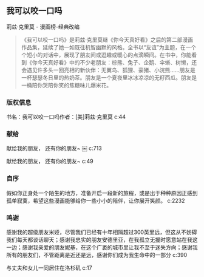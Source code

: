## 我可以咬一口吗

莉兹·克里莫  -  漫画榜-经典改编

> 《我可以咬一口吗》是莉兹·克里莫继《你今天真好看》之后的第二部漫画作品集，延续了她一如既往机智幽默的风格。全书以“友谊”为主题，在一个个短小的对话中，展现了朋友间或逗趣或暖心的点滴瞬间。在书中，你能看到《你今天真好看》中的不少老朋友：棕熊、兔子、企鹅、伞蜥、树懒，还会遇见许多头一回亮相的新伙伴：无翼鸟、狐狸、豪猪、小浣熊……朋友是一杯瑟瑟冬日里的热奶茶。朋友是一个夏夜里冰冰凉凉的无籽西瓜。朋友是一桶陪你哭陪你笑的焦糖味儿爆米花。

### 版权信息

书名：我可以咬一口吗作者：[美]莉兹·克里莫 c:44

### 献给

献给我的朋友， 还有你的朋友~
￼
 c:713

献给我的朋友， 还有你的朋友~ c:49

### 自序

假如你正身处一个陌生的地方，准备开启一段新的旅程，或是出于种种原因正感到孤单寂寞，希望这些漫画能够给你一些小小的陪伴，让你展开笑颜。 c:2232

### 鸣谢

感谢我的超级朋友米娅，尽管我们已经有十年相隔超过300英里远，但这从不妨碍我们每天都谈话聊天；感谢我忠实的朋友安德里亚，在我孤立无援时愿意站在我这一边；感谢我亲爱的朋友妮基，在这个广袤的城市里让我不至于迷失方向；感谢我所有的朋友们，不管距离是近还是远，感谢你们成为我生命中的一部分 c:390

与丈夫和女儿一同居住在洛杉矶 c:17
